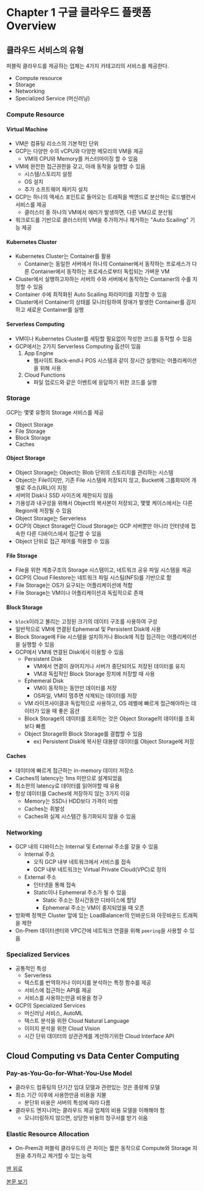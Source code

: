# Chapter 1 구글 클라우드 플랫폼 Overview

## 클라우드 서비스의 유형

퍼블릭 클라우드를 제공하는 업체는 4가지 카테고리의 서비스를 제공한다.
* Compute resource
* Storage
* Networking
* Specialized Service (머신러닝)

### Compute Resource

#### Virtual Machine

* VM은 컴퓨팅 리소스의 기본적인 단위
* GCP는 다양한 수의 vCPU와 다양한 메모리의 VM을 제공
  * VM의 CPU와 Memory를 커스터마이징 할 수 있음
* VM에 완전한 접근권한을 갖고, 아래 동작을 실행할 수 있음
  * 시스템/스토리지 설정
  * OS 설치
  * 추가 소프트웨어 패키지 설치
* GCP는 하나의 액세스 포인트로 들어오는 트래픽을 백엔드로 분산하는 로드밸런서 서비스를 제공
  * 클러스터 중 하나의 VM에서 에러가 발생하면, 다른 VM으로 분산됨
* 워크로드를 기반으로 클러스터의 VM을 추가하거나 제거하는 "Auto Scailing" 기능 제공

#### Kubernetes Cluster

* Kubernetes Cluster는 Container를 활용
  * Container는 동일한 서버에서 하나의 Container에서 동작하는 프로세스가 다른 Container에서 동작하는 프로세스로부터 독립되는 가벼운 VM
* Cluster에서 실행하고자하는 서버의 수와 서버에서 동작하는 Container의 수를 지정할 수 있음
* Container 수에 최적화된 Auto Scailing 파라미터를 지정할 수 있음
* Cluster에서 Container의 상태를 모니터링하여 장애가 발생한 Container를 감지하고 새로운 Container를 실행

#### Serverless Computing

* VM이나 Kubernetes Cluster를 세팅할 필요없이 작성한 코드를 동작할 수 있음
* GCP에서는 2가지 Serverless Computing 옵션이 있음
  1. App Engine
     * 웹사이트 Back-end나 POS 시스템과 같이 장시간 실행되는 어플리케이션을 위해 사용
  2. Cloud Functions 
     * 파일 업로드와 같은 이벤트에 응답하기 위한 코드를 실행

### Storage

GCP는 몇몇 유형의 Storage 서비스를 제공
* Object Storage
* File Storage
* Block Storage
* Caches

#### Object Storage

* Object Storage는 Object는 Blob 단위의 스토리지를 관리하는 시스템
* Object는 File이지만, 기존 File 시스템에 저장되지 않고, Bucket에 그룹화되어 개별로 주소(URL)이 지정
* 서버의 Disk나 SSD 사이즈에 제한되지 않음
* 가용성과 내구성을 위해서 Object의 복사본이 저장되고, 몇몇 케이스에서는 다른 Region에 저장될 수 있음
* Object Storage는 Serverless
* GCP의 Object Storage인 Cloud Storage는 GCP 서버뿐만 아니라 인터넷에 접속한 다른 디바이스에서 접근할 수 있음
* Object 단위로 접근 제어를 적용할 수 있음

#### File Storage

* File을 위한 계층구조의 Storage 시스템이고, 네트워크 공유 파일 시스템을 제공
* GCP의 Cloud Filestore는 네트워크 파일 시스팀(NFS)를 기반으로 함
* File Storage는 OS가 요구되는 어플리케이션에 적합
* File Storage는 VM이나 어플리케이션과 독립적으로 존재

#### Block Storage

* `block`이라고 불리는 고정된 크기의 데이터 구조를 사용하여 구성
* 일반적으로 VM에 연결된 Ephemeral 및 Persistent Disk에 사용
* Block Storage에 File 시스템을 설치하거나 Block에 직접 접근하는 어플리케이션을 실행할 수 있음
* GCP에서 VM에 연결된 Disk에서 이용할 수 있음
  * Persistent Disk
    * VM에서 연결이 끊어지거나 서버가 중단되어도 저장된 데이터를 유지
    * VM과 독립적인 Block Storage 장치에 저장할 때 사용
  * Ephemeral Disk 
    * VM이 동작하는 동안만 데이터를 저장
    * OS파일, VM이 멈추면 삭제되는 데이터를 저장
  * VM 라이프사이클과 독립적으로 사용하고, OS 레벨에 빠르게 접근해야하는 데이터가 있을 때 좋은 옵션
  * Block Storage의 데이터를 조회하는 것은 Object Storage의 데이터를 조회보다 빠름
  * Object Storage와 Block Storage를 결합할 수 있음
    * ex) Persistent Disk에 복사된 대용량 데이터를 Object Storage에 저장

#### Caches

* 데이터에 빠르게 접근하는 in-memory 데이터 저장소
* Caches의 latency는 1ms 미만으로 설계되었음
* 최소한의 latency로 데이터를 읽어야할 때 유용
* 항상 데이터를 Caches에 저장하지 않는 3가지 이유
  * Memory는 SSD나 HDD보다 가격이 비쌈
  * Caches는 휘발성
  * Caches와 실제 시스템간 동기화되지 않을 수 있음

### Networking

* GCP 내의 디바이스는 Internal 및 External 주소를 갖을 수 있음
  * Internal 주소
    * 오직 GCP 내부 네트워크에서 서비스를 접속
    * GCP 내부 네트워크는 Virtual Private Cloud(VPC)로 정의
  * External 주소
    * 인터넷을 통해 접속
    * Static이나 Ephemeral 주소가 될 수 있음
      * Static 주소는 장시간동안 디바이스에 할당
      * Ephemeral 주소는 VM이 중지되었을 때 오픈
* 방화벽 정책은 Cluster 앞에 있는 LoadBalancer의 인바운드와 아웃바운드 트래픽을 제한
* On-Prem 데이터센터와 VPC간에 네트워크 연결을 위해 `peering`을 사용할 수 있음

### Specialized Services

* 공통적인 특성
  * Serverless
  * 텍스트를 번역하거나 이미지를 분석하는 특정 함수를 제공
  * 서비스에 접근하는 API를 제공
  * 서비스를 사용하는만큼 비용을 청구
* GCP의 Specialized Services
  * 머신러닝 서비스, AutoML
  * 텍스트 분석을 위한 Cloud Natural Language
  * 이미지 분석을 위한 Cloud Vision
  * 시간 단위 데이터의 상관관계를 계산하기위한 Cloud Interface API

## Cloud Computing vs Data Center Computing

### Pay-as-You-Go-for-What-You-Use Model

* 클라우드 컴퓨팅의 단기간 임대 모델과 관련있는 것은 종량제 모델
* 최소 기간 이후에 사용한만큼 비용을 지불
  * 분단위 비용은 서버의 특성에 따라 다름
* 클라우드 엔지니어는 클라우드 제공 업체의 비용 모델을 이해해야 함
  * 모니터링하지 않으면, 상당한 비용의 청구서를 받기 쉬움

### Elastic Resource Allocation

* On-Prem과 퍼블릭 클라우드의 큰 차이는 짧은 동작으로 Compute와 Storage 자원을 추가하고 제거할 수 있는 능력

[맨 위로](#chapter-1-%ea%b5%ac%ea%b8%80-%ed%81%b4%eb%9d%bc%ec%9a%b0%eb%93%9c-%ed%94%8c%eb%9e%ab%ed%8f%bc-overview)

[본문 보기](../Chapter_1.md)